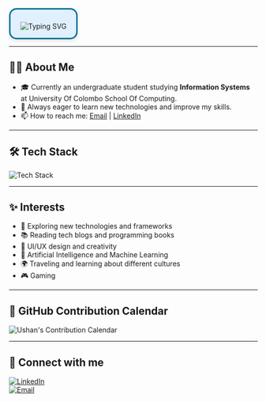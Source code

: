<div style="display: inline-block; padding: 25px 20px 15px 20px; border: 3px solid #007396; border-radius: 15px; background: #e0f0ff; box-shadow: 0 4px 6px rgba(0,0,0,0.1);">
  <img src="https://readme-typing-svg.demolab.com?font=Roboto+Mono&size=56&pause=1000&color=007396&background=00000000&width=600&lines=Hi,+I'm+Ushan" alt="Typing SVG" />
</div>

---

## 👨‍💻 About Me
- 🎓 Currently an undergraduate student studying **Information Systems** at University Of Colombo School Of Computing.
- 🌱 Always eager to learn new technologies and improve my skills.
- 📫 How to reach me: [Email](mailto:ushansavindu666@gmail.com) | [LinkedIn](https://www.linkedin.com/in/savindu-ushan-516851259)

---

## 🛠 Tech Stack

<p>
  <img src="https://skillicons.dev/icons?i=java,c,javascript,html,css,react,postgres,mysql" alt="Tech Stack" />
</p>

---

## ✨ Interests

- 🚀 Exploring new technologies and frameworks  
- 📚 Reading tech blogs and programming books  
- 🎨 UI/UX design and creativity  
- 🤖 Artificial Intelligence and Machine Learning  
- 🌍 Traveling and learning about different cultures
- 🎮 Gaming 

---

## 📅 GitHub Contribution Calendar

![Ushan's Contribution Calendar](https://github-readme-calendar.vercel.app/api?username=UshanSavindu55&theme=github)

---

## 🔗 Connect with me

[![LinkedIn](https://img.shields.io/badge/-LinkedIn-blue?logo=linkedin&logoColor=white&style=for-the-badge)](https://www.linkedin.com/in/savindu-ushan-516851259)  
[![Email](https://img.shields.io/badge/-Email-D14836?logo=gmail&logoColor=white&style=for-the-badge)](mailto:ushansavindu666@gmail.com)

